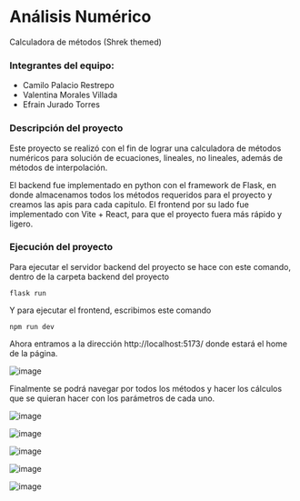 # Análisis Numérico
Calculadora de métodos (Shrek themed)


### Integrantes del equipo: 

- Camilo Palacio Restrepo
- Valentina Morales Villada
- Efrain Jurado Torres


### Descripción del proyecto 

Este proyecto se realizó con el fin de lograr una calculadora de métodos numéricos para solución de ecuaciones, lineales, no lineales, además de métodos de interpolación. 

El backend fue implementado en python con el framework de Flask, en donde almacenamos todos los métodos requeridos para el proyecto y creamos las apis para cada capitulo. El frontend por su lado fue implementado con Vite + React, para que el proyecto fuera más rápido y ligero.

### Ejecución del proyecto 

Para ejecutar el servidor backend del proyecto se hace con este comando, dentro de la carpeta backend del proyecto 

```
flask run
```

Y para ejecutar el frontend, escribimos este comando 

```
npm run dev
```

Ahora entramos a la dirección http://localhost:5173/ donde estará el home de la página. 


![image](https://github.com/vaalmo/analisis-numerico/assets/83479274/1ce40388-b1d6-478e-9b18-e462aaab1dd9)


Finalmente se podrá navegar por todos los métodos y hacer los cálculos que se quieran hacer con los parámetros de cada uno.


![image](https://github.com/vaalmo/analisis-numerico/assets/83479274/8e77c475-1950-4e21-b0af-ae497efa027e)


![image](https://github.com/vaalmo/analisis-numerico/assets/83479274/4b4cffc7-17a4-4b4b-b1b4-fe4a072370e1)


![image](https://github.com/vaalmo/analisis-numerico/assets/83479274/06a244b5-48db-4fda-8844-f6760231ffa6)


![image](https://github.com/vaalmo/analisis-numerico/assets/83479274/6c638bea-ae10-433d-8cca-7ff107e96fdd)


![image](https://github.com/vaalmo/analisis-numerico/assets/83479274/a8e2f409-259f-4275-b1d3-8b90a6c3c1f6)






